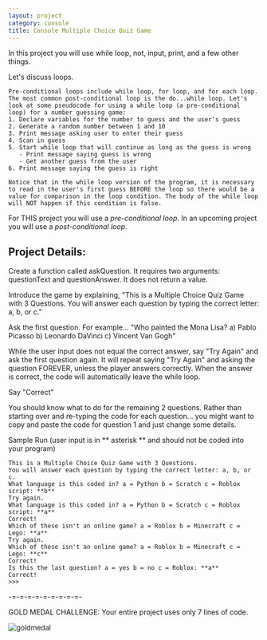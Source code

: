 ```yaml
---
layout: project
category: console
title: Console Multiple Choice Quiz Game
---
```

In this project you will use while loop, not, input, print, and a few other things.

Let's discuss loops.
```
Pre-conditional loops include while loop, for loop, and for each loop. The most common post-conditional loop is the do...while loop. Let's look at some pseudocode for using a while loop (a pre-conditional loop) for a number guessing game:
1. Declare variables for the number to guess and the user's guess
2. Generate a random number between 1 and 10
3. Print message asking user to enter their guess
4. Scan in guess
5. Start while loop that will continue as long as the guess is wrong
   - Print message saying guess is wrong
   - Get another guess from the user
6. Print message saying the guess is right

Notice that in the while loop version of the program, it is necessary to read in the user's first guess BEFORE the loop so there would be a value for comparison in the loop condition. The body of the while loop will NOT happen if this condition is false.
```

For THIS project you will use a *pre-conditional loop*. In an upcoming project you will use a *post-conditional loop*.

## Project Details:

Create a function called askQuestion. It requires two arguments: questionText and questionAnswer. It does not return a value.

Introduce the game by explaining, "This is a Multiple Choice Quiz Game with 3 Questions. You will answer each question by typing the correct letter: a, b, or c."

Ask the first question. For example... "Who painted the Mona Lisa? a) Pablo Picasso b) Leonardo DaVinci c) Vincent Van Gogh"

While the user input does not equal the correct answer, say "Try Again" and ask the first question again. It will repeat saying "Try Again" and asking the question FOREVER, unless the player answers correctly. When the answer is correct, the code will automatically leave the while loop.

Say "Correct"

You should know what to do for the remaining 2 questions. Rather than starting over and re-typing the code for each question... you might want to copy and paste the code for question 1 and just change some details.

Sample Run (user input is in ** asterisk ** and should not be coded into your program)
```
This is a Multiple Choice Quiz Game with 3 Questions.
You will answer each question by typing the correct letter: a, b, or c.
What language is this coded in? a = Python b = Scratch c = Roblox script: **b**
Try again.
What language is this coded in? a = Python b = Scratch c = Roblox script: **a**
Correct!
Which of these isn't an online game? a = Roblox b = Minecraft c = Lego: **a**
Try again.
Which of these isn't an online game? a = Roblox b = Minecraft c = Lego: **c**
Correct!
Is this the last question? a = yes b = no c = Roblox: **a**
Correct!
>>>
```
-=-=-=-=-=-=-=-=-=-

GOLD MEDAL CHALLENGE: Your entire project uses only 7 lines of code.

![goldmedal](/apcsp/console/threeQuestions.jpg)
